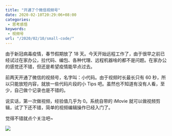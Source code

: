 ```yaml
---
title: "开通了个微信视频号"
date: 2020-02-10T20:29:06+08:00
categories:
 - 思考感悟
keywords:
 - 视频号
url: "/2020/02/10/small-code/"
---
```


由于新冠病毒疫情，春节假期放了  18 天。今天开始远程工作了，由于很早之前已经试过在家办公，拉代码、编包、各种代理、远程机器啥的都不是问题。在家办公的感觉还不错，但还是希望疫情能早点过去。

前两天开通了微信的视频号，名字叫：小代码。由于视频时长最长只有 60 秒，所以只能放短内容，就放一些代码片段的小 Tips 吧。虽然也不知道有没有人看，至少，自己做个记录也是不错的。

说实话，第一次做视频，经验值几乎为 0。系统自带的 iMovie 就可以做视频剪辑，试了下还不错，简单的视频编辑操作已经入门了。

觉得不错就点个关注吧~

![](http://image.coderzh.com/smallcode.JPG)